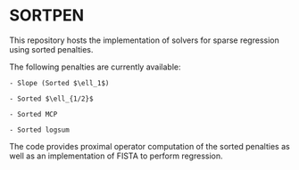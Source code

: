 # SORTPEN

This repository hosts the implementation of solvers for sparse regression using sorted penalties.

The following penalties are currently available:

    - Slope (Sorted $\ell_1$)
    
    - Sorted $\ell_{1/2}$
    
    - Sorted MCP

    - Sorted logsum

    
The code provides proximal operator computation of the sorted penalties as well as an implementation of FISTA to perform regression.

